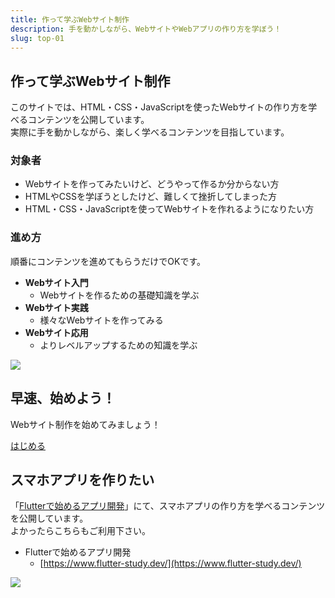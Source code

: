 ```yaml
---
title: 作って学ぶWebサイト制作
description: 手を動かしながら、WebサイトやWebアプリの作り方を学ぼう！
slug: top-01
---
```


## 作って学ぶWebサイト制作

このサイトでは、HTML・CSS・JavaScriptを使ったWebサイトの作り方を学べるコンテンツを公開しています。  
実際に手を動かしながら、楽しく学べるコンテンツを目指しています。

### 対象者

- Webサイトを作ってみたいけど、どうやって作るか分からない方
- HTMLやCSSを学ぼうとしたけど、難しくて挫折してしまった方
- HTML・CSS・JavaScriptを使ってWebサイトを作れるようになりたい方

### 進め方

順番にコンテンツを進めてもらうだけでOKです。

- **Webサイト入門**
  - Webサイトを作るための基礎知識を学ぶ
- **Webサイト実践**
  - 様々なWebサイトを作ってみる
- **Webサイト応用**
  - よりレベルアップするための知識を学ぶ

![](/images/top/top-steps.png)


## 早速、始めよう！

Webサイト制作を始めてみましょう！

<p class="link-button">
    <a href="/website/web-about">はじめる</a>
</p>


## スマホアプリを作りたい

「[Flutterで始めるアプリ開発](https://www.flutter-study.dev/)」にて、スマホアプリの作り方を学べるコンテンツを公開しています。  
よかったらこちらもご利用下さい。

- Flutterで始めるアプリ開発
  - [https://www.flutter-study.dev/](https://www.flutter-study.dev/)

![](/images/banner-flutter.png)
